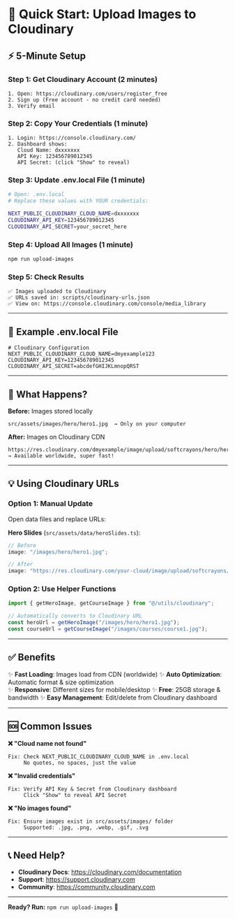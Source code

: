 # 🚀 Quick Start: Upload Images to Cloudinary

## ⚡ 5-Minute Setup

### Step 1: Get Cloudinary Account (2 minutes)

```
1. Open: https://cloudinary.com/users/register_free
2. Sign up (Free account - no credit card needed)
3. Verify email
```

### Step 2: Copy Your Credentials (1 minute)

```
1. Login: https://console.cloudinary.com/
2. Dashboard shows:
   Cloud Name: dxxxxxxx
   API Key: 123456789012345
   API Secret: (click "Show" to reveal)
```

### Step 3: Update .env.local File (1 minute)

```bash
# Open: .env.local
# Replace these values with YOUR credentials:

NEXT_PUBLIC_CLOUDINARY_CLOUD_NAME=dxxxxxxx
CLOUDINARY_API_KEY=123456789012345
CLOUDINARY_API_SECRET=your_secret_here
```

### Step 4: Upload All Images (1 minute)

```bash
npm run upload-images
```

### Step 5: Check Results

```
✅ Images uploaded to Cloudinary
✅ URLs saved in: scripts/cloudinary-urls.json
✅ View on: https://console.cloudinary.com/console/media_library
```

---

## 📝 Example .env.local File

```env
# Cloudinary Configuration
NEXT_PUBLIC_CLOUDINARY_CLOUD_NAME=dmyexample123
CLOUDINARY_API_KEY=123456789012345
CLOUDINARY_API_SECRET=abcdefGHIJKLmnopQRST
```

---

## 🎯 What Happens?

**Before:** Images stored locally

```
src/assets/images/hero/hero1.jpg  → Only on your computer
```

**After:** Images on Cloudinary CDN

```
https://res.cloudinary.com/dmyexample/image/upload/softcrayons/hero/hero1.jpg
→ Available worldwide, super fast!
```

---

## 💡 Using Cloudinary URLs

### Option 1: Manual Update

Open data files and replace URLs:

**Hero Slides** (`src/assets/data/heroSlides.ts`):

```typescript
// Before
image: "/images/hero/hero1.jpg";

// After
image: "https://res.cloudinary.com/your-cloud/image/upload/softcrayons/hero/hero1.jpg";
```

### Option 2: Use Helper Functions

```typescript
import { getHeroImage, getCourseImage } from "@/utils/cloudinary";

// Automatically converts to Cloudinary URL
const heroUrl = getHeroImage("/images/hero/hero1.jpg");
const courseUrl = getCourseImage("/images/courses/course1.jpg");
```

---

## ✅ Benefits

✨ **Fast Loading**: Images load from CDN (worldwide)
✨ **Auto Optimization**: Automatic format & size optimization  
✨ **Responsive**: Different sizes for mobile/desktop
✨ **Free**: 25GB storage & bandwidth
✨ **Easy Management**: Edit/delete from Cloudinary dashboard

---

## 🆘 Common Issues

**❌ "Cloud name not found"**

```
Fix: Check NEXT_PUBLIC_CLOUDINARY_CLOUD_NAME in .env.local
     No quotes, no spaces, just the value
```

**❌ "Invalid credentials"**

```
Fix: Verify API Key & Secret from Cloudinary dashboard
     Click "Show" to reveal API Secret
```

**❌ "No images found"**

```
Fix: Ensure images exist in src/assets/images/ folder
     Supported: .jpg, .png, .webp, .gif, .svg
```

---

## 📞 Need Help?

- **Cloudinary Docs**: https://cloudinary.com/documentation
- **Support**: https://support.cloudinary.com
- **Community**: https://community.cloudinary.com

---

**Ready? Run:** `npm run upload-images` 🚀
